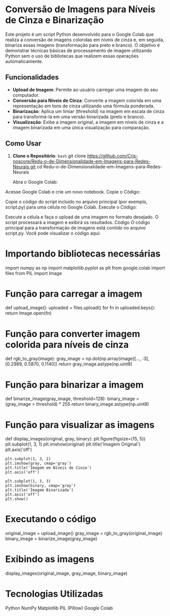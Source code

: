 # Conversão de Imagens para Níveis de Cinza e Binarização

Este projeto é um script Python desenvolvido para o Google Colab que realiza a conversão de imagens coloridas em níveis de cinza e, em seguida, binariza essas imagens (transformação para preto e branco). O objetivo é demonstrar técnicas básicas de processamento de imagem utilizando Python sem o uso de bibliotecas que realizem essas operações automaticamente.

## Funcionalidades

- **Upload de Imagem**: Permite ao usuário carregar uma imagem do seu computador.
- **Conversão para Níveis de Cinza**: Converte a imagem colorida em uma representação em tons de cinza utilizando uma fórmula ponderada.
- **Binarização**: Aplica um limiar (threshold) na imagem em escala de cinza para transformá-la em uma versão binarizada (preto e branco).
- **Visualização**: Exibe a imagem original, a imagem em níveis de cinza e a imagem binarizada em uma única visualização para comparação.

## Como Usar

1. **Clone o Repositório**:
   ```bash```
   git clone https://github.com/Cris-noscore/Redu-o-de-Dimensionalidade-em-Imagens-para-Redes-Neurais.git
   cd Redu-o-de-Dimensionalidade-em-Imagens-para-Redes-Neurais 

   Abra o Google Colab:

Acesse Google Colab e crie um novo notebook.
Copie o Código:

Copie o código do script incluído no arquivo principal (por exemplo, script.py) para uma célula no Google Colab.
Execute o Código:

Execute a célula e faça o upload de uma imagem no formato desejado.
O script processará a imagem e exibirá os resultados.
Código
O código principal para a transformação de imagens está contido no arquivo script.py. Você pode visualizar o código aqui:

# Importando bibliotecas necessárias
import numpy as np
import matplotlib.pyplot as plt
from google.colab import files
from PIL import Image

# Função para carregar a imagem
def upload_image():
    uploaded = files.upload()
    for fn in uploaded.keys():
        return Image.open(fn)

# Função para converter imagem colorida para níveis de cinza
def rgb_to_gray(image):
    gray_image = np.dot(np.array(image)[..., :3], [0.2989, 0.5870, 0.1140])
    return gray_image.astype(np.uint8)

# Função para binarizar a imagem
def binarize_image(gray_image, threshold=128):
    binary_image = (gray_image > threshold) * 255
    return binary_image.astype(np.uint8)

# Função para visualizar as imagens
def display_images(original, gray, binary):
    plt.figure(figsize=(15, 5))
    plt.subplot(1, 3, 1)
    plt.imshow(original)
    plt.title('Imagem Original')
    plt.axis('off')

    plt.subplot(1, 3, 2)
    plt.imshow(gray, cmap='gray')
    plt.title('Imagem em Níveis de Cinza')
    plt.axis('off')

    plt.subplot(1, 3, 3)
    plt.imshow(binary, cmap='gray')
    plt.title('Imagem Binarizada')
    plt.axis('off')
    plt.show()

# Executando o código
original_image = upload_image()
gray_image = rgb_to_gray(original_image)
binary_image = binarize_image(gray_image)

# Exibindo as imagens
display_images(original_image, gray_image, binary_image)


# Tecnologias Utilizadas
Python
NumPy
Matplotlib
PIL (Pillow)
Google Colab
